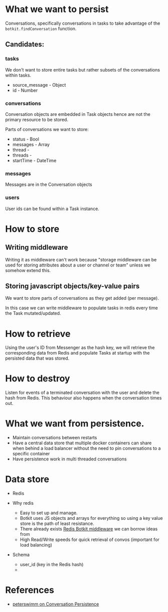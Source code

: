 # What we want to persist
Conversations, specifically conversations in tasks to take advantage of the `botkit.findConversation` function.

## Candidates:
### tasks
We don't want to store entire tasks but rather subsets of the conversations within tasks.

  * source_message - Object
  * id - Number

  
### conversations
Conversation objects are embedded in Task objects hence are not the primary resource to be stored.

Parts of conversations we want to store:
  * status - Bool
  * messages - Array
  * thread -
  * threads -
  * startTime - DateTime


### messages

Messages are in the Conversation objects

### users
User ids can be found within a Task instance.

# How to store
## Writing middleware
Writing it as middleware can't work because "storage middleware can be used for storing attributes about a user or channel or team" unless we somehow extend this.

## Storing javascript objects/key-value pairs
We want to store parts of conversations as they get added
(per message).

In this case we can write middleware to populate tasks in redis every time the Task mutated/updated.

# How to retrieve
Using the user's ID from Messenger as the hash key,
we will retrieve the corresponding data from Redis and populate Tasks at startup
with the persisted data that was stored.

# How to destroy
Listen for events of a terminated conversation with the user and delete the hash
from Redis.
This behaviour also happens when the conversation times out.


# What we want from persistence.
 - Maintain conversations between restarts
 - Have a central data store that multiple docker containers can share when behind a load balancer without the need to pin conversations to a specific container
 - Have persistence work in multi threaded conversations


# Data store
 -  Redis
   * Why redis
     - Easy to set up and manage.
     - Botkit uses JS objects and arrays for everything so using a key value store is the path of least resistance.
     - There already exists [Redis Botkit middleware] we can borrow ideas from
     - High Read/Write speeds for quick retrieval of convos (important for load balancing)

   * Schema
     - user_id (key in the Redis hash)
     -

# References
- [peterswimm on Conversation Persistence](https://github.com/howdyai/botkit/issues/506#issuecomment-262384273)

[Redis Botkit middleware]: https://github.com/howdyai/botkit-storage-redis

